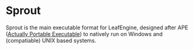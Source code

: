 # Sprout
Sprout is the main executable format for LeafEngine, designed after APE ([Actually Portable Executable](https://justine.lol/ape.html)) to natively run on Windows and (compatiable) UNIX based systems.
